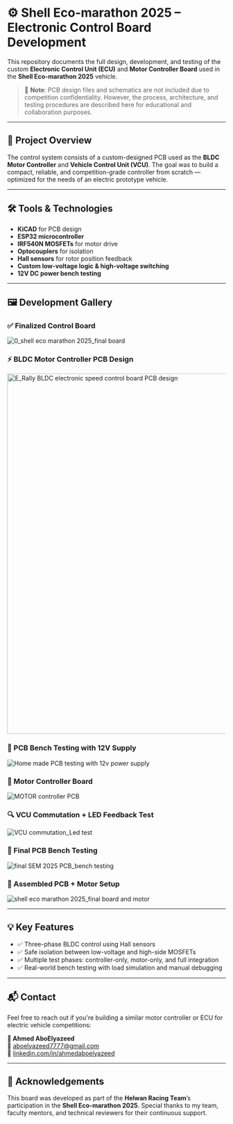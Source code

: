 # ⚙️ Shell Eco-marathon 2025 – Electronic Control Board Development

This repository documents the full design, development, and testing of the custom **Electronic Control Unit (ECU)** and **Motor Controller Board** used in the **Shell Eco-marathon 2025** vehicle.

> 🛑 **Note**: PCB design files and schematics are not included due to competition confidentiality. However, the process, architecture, and testing procedures are described here for educational and collaboration purposes.

---

## 📌 Project Overview

The control system consists of a custom-designed PCB used as the **BLDC Motor Controller** and **Vehicle Control Unit (VCU)**. The goal was to build a compact, reliable, and competition-grade controller from scratch — optimized for the needs of an electric prototype vehicle.

---

## 🛠️ Tools & Technologies

- **KiCAD** for PCB design
- **ESP32 microcontroller**
- **IRF540N MOSFETs** for motor drive
- **Optocouplers** for isolation
- **Hall sensors** for rotor position feedback
- **Custom low-voltage logic & high-voltage switching**
- **12V DC power bench testing**

---

## 🖼️ Development Gallery

### ✅ Finalized Control Board
![0_shell eco marathon 2025_final board](https://github.com/user-attachments/assets/ecbda0be-0f4a-408d-953f-43263413847d)

### ⚡ BLDC Motor Controller PCB Design
<img width="1368" height="829" alt="E_Rally BLDC electronic speed control board PCB design" src="https://github.com/user-attachments/assets/f2b686a2-cd20-460b-bfe0-5d07ffd32400" />

### 🔧 PCB Bench Testing with 12V Supply
![Home made PCB testing with 12v power supply](https://github.com/user-attachments/assets/0c5e148c-90ba-4250-a7da-f07a52dab87f)

### 🔌 Motor Controller Board
![MOTOR controller PCB](https://github.com/user-attachments/assets/e585b730-d18f-43b8-9e92-ba3069e37d1e)

### 🔍 VCU Commutation + LED Feedback Test
![VCU commutation_Led test](https://github.com/user-attachments/assets/d91eb47e-e24e-4f1b-9707-9d0a87f75601)

### 🧪 Final PCB Bench Testing
![final SEM 2025 PCB_bench testing](https://github.com/user-attachments/assets/4a7a5686-b71d-467a-8fab-f50fbcfbbd22)

### 🚗 Assembled PCB + Motor Setup
![shell eco marathon 2025_final board and motor](https://github.com/user-attachments/assets/7f23320d-9cb3-439a-acb4-3b8e32199300)

---

## 💡 Key Features

- ✅ Three-phase BLDC control using Hall sensors
- ✅ Safe isolation between low-voltage and high-side MOSFETs
- ✅ Multiple test phases: controller-only, motor-only, and full integration
- ✅ Real-world bench testing with load simulation and manual debugging

---

## 📬 Contact

Feel free to reach out if you're building a similar motor controller or ECU for electric vehicle competitions:

**👤 Ahmed AboElyazeed**  
📧 [aboelyazeed7777@gmail.com](mailto:aboelyazeed7777@gmail.com)  
🔗 [linkedin.com/in/ahmedaboelyazeed](https://www.linkedin.com/in/ahmed-aboelyazeed-43ba22231/)

---

## 🙏 Acknowledgements

This board was developed as part of the **Helwan Racing Team**’s participation in the **Shell Eco-marathon 2025**. Special thanks to my team, faculty mentors, and technical reviewers for their continuous support.
